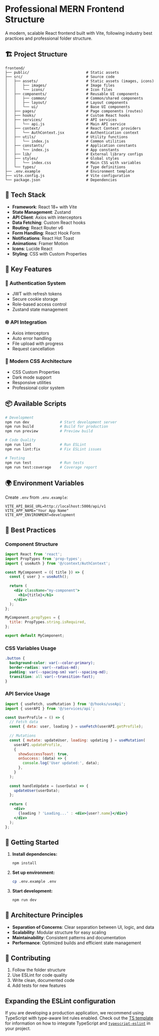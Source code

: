 # Professional MERN Frontend Structure

A modern, scalable React frontend built with Vite, following industry best practices and professional folder structure.

## 🏗️ Project Structure

```
frontend/
├── public/                          # Static assets
├── src/                             # Source code
│   ├── assets/                      # Static assets (images, icons)
│   │   ├── images/                  # Image files
│   │   └── icons/                   # Icon files
│   ├── components/                  # Reusable UI components
│   │   ├── common/                  # Common/shared components
│   │   ├── layout/                  # Layout components
│   │   └── ui/                      # Base UI components
│   ├── pages/                       # Page components (routes)
│   ├── hooks/                       # Custom React hooks
│   ├── services/                    # API services
│   │   └── api.js                   # Main API service
│   ├── context/                     # React Context providers
│   │   └── AuthContext.jsx          # Authentication context
│   ├── utils/                       # Utility functions
│   │   └── index.js                 # Common utilities
│   ├── constants/                   # Application constants
│   │   └── index.js                 # App constants
│   ├── lib/                         # External library configs
│   ├── styles/                      # Global styles
│   │   └── index.css                # Main CSS with variables
│   └── types/                       # Type definitions
├── .env.example                     # Environment template
├── vite.config.js                   # Vite configuration
└── package.json                     # Dependencies
```

## 🚀 Tech Stack

- **Framework**: React 18+ with Vite
- **State Management**: Zustand
- **API Client**: Axios with interceptors
- **Data Fetching**: Custom React hooks
- **Routing**: React Router v6
- **Form Handling**: React Hook Form
- **Notifications**: React Hot Toast
- **Animations**: Framer Motion
- **Icons**: Lucide React
- **Styling**: CSS with Custom Properties

## 🔧 Key Features

### 🔐 Authentication System
- JWT with refresh tokens
- Secure cookie storage
- Role-based access control
- Zustand state management

### 🌐 API Integration
- Axios interceptors
- Auto error handling
- File upload with progress
- Request cancellation

### 🎨 Modern CSS Architecture
- CSS Custom Properties
- Dark mode support
- Responsive utilities
- Professional color system

## 📦 Available Scripts

```bash
# Development
npm run dev              # Start development server
npm run build            # Build for production
npm run preview          # Preview build

# Code Quality
npm run lint             # Run ESLint
npm run lint:fix         # Fix ESLint issues

# Testing
npm run test             # Run tests
npm run test:coverage    # Coverage report
```

## 🌍 Environment Variables

Create `.env` from `.env.example`:

```env
VITE_API_BASE_URL=http://localhost:5000/api/v1
VITE_APP_NAME="Your App Name"
VITE_APP_ENVIRONMENT=development
```

## 🎯 Best Practices

### Component Structure
```jsx
import React from 'react';
import PropTypes from 'prop-types';
import { useAuth } from '@/context/AuthContext';

const MyComponent = ({ title }) => {
  const { user } = useAuth();
  
  return (
    <div className="my-component">
      <h1>{title}</h1>
    </div>
  );
};

MyComponent.propTypes = {
  title: PropTypes.string.isRequired,
};

export default MyComponent;
```

### CSS Variables Usage
```css
.button {
  background-color: var(--color-primary);
  border-radius: var(--radius-md);
  padding: var(--spacing-sm) var(--spacing-md);
  transition: all var(--transition-fast);
}
```

### API Service Usage
```jsx
import { useFetch, useMutation } from '@/hooks/useApi';
import { userAPI } from '@/services/api';

const UserProfile = () => {
  // Fetch data
  const { data: user, loading } = useFetch(userAPI.getProfile);
  
  // Mutations
  const { mutate: updateUser, loading: updating } = useMutation(
    userAPI.updateProfile,
    {
      showSuccessToast: true,
      onSuccess: (data) => {
        console.log('User updated:', data);
      },
    }
  );
  
  const handleUpdate = (userData) => {
    updateUser(userData);
  };
  
  return (
    <div>
      {loading ? 'Loading...' : <div>{user?.name}</div>}
    </div>
  );
};
```

## 🚀 Getting Started

1. **Install dependencies:**
   ```bash
   npm install
   ```

2. **Set up environment:**
   ```bash
   cp .env.example .env
   ```

3. **Start development:**
   ```bash
   npm run dev
   ```

## 📁 Architecture Principles

- **Separation of Concerns**: Clear separation between UI, logic, and data
- **Scalability**: Modular structure for easy scaling
- **Maintainability**: Consistent patterns and documentation
- **Performance**: Optimized builds and efficient state management

## 🤝 Contributing

1. Follow the folder structure
2. Use ESLint for code quality
3. Write clean, documented code
4. Add tests for new features

## Expanding the ESLint configuration

If you are developing a production application, we recommend using TypeScript with type-aware lint rules enabled. Check out the [TS template](https://github.com/vitejs/vite/tree/main/packages/create-vite/template-react-ts) for information on how to integrate TypeScript and [`typescript-eslint`](https://typescript-eslint.io) in your project.
